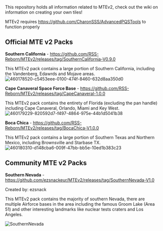 This repository holds all information related to MTEv2, check out the wiki on information on creating your own tiles!

MTEv2 requires https://github.com/CharonSSS/AdvancedPQSTools to function properly



## Official MTE v2 Packs

**Southern California** - https://github.com/RSS-Reborn/MTEv2/releases/tag/SouthernCalifornia-V0.9.0

This MTEv2 pack contains a large portion of Southern California, including the Vandenberg, Edawrds and Mojave areas.
![460178520-c5453eee-0100-474f-8460-632d8aa350d0](https://github.com/user-attachments/assets/5b477092-9c42-4e61-9276-d32375563211)

**Cape Canaveral Space Force Base** - https://github.com/RSS-Reborn/MTEv2/releases/tag/CapeCanaveral-1.0.0

This MTEv2 pack contains the entirety of Florida (excluding the pan handle) including Cape Canaveral, Orlando, Miami and Key West.
![460179229-820592d7-f497-4864-975e-44b1d5041b38](https://github.com/user-attachments/assets/e417875e-7899-4eb2-ab9d-6da8197ae462)

**Boca Chica** - https://github.com/RSS-Reborn/MTEv2/releases/tag/BocaChica-V1.0.0

This MTEv2 pack contains a large portion of Southern Texas and Northern Mexico, including Brownsville and Starbase TX.
![460180310-d148cba6-009f-47bb-bb5e-10ed1b383c23](https://github.com/user-attachments/assets/bb69a070-5d10-4f25-95af-010666baad1f)

## Community MTE v2 Packs

**Southern Nevada** - https://github.com/ezsnackeur/MTEv2/releases/tag/SouthernNevada-V1.0

Created by: ezsnack

This MTEv2 pack contains the majority of southern Nevada, there are multiple Airforce bases in the area including the famous Groom Lake (Area 51) and other interesting landmarks like nuclear tests craters and Los Angeles.

![SouthernNevada](https://github.com/user-attachments/assets/39f78628-99c1-4b85-8dc0-aa683daae062)
